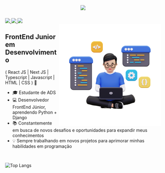 <h1 align=center>
    <img src="https://readme-typing-svg.herokuapp.com/?font=Righteous&size=35&center=true&vCenter=true&width=500&height=70&duration=2500&lines=Hi+There!+%F0%9F%91%8B;+I%27m+Gustavo!" />
</h1>

<div> 
  <a href="mailto:gustavoe.dev@gmail.com">
    <img src="https://img.shields.io/badge/Gmail-333333?style=for-the-badge&logo=gmail&logoColor=red" />
  </a>
  <a href="" target="_blank">
    <img src="https://img.shields.io/badge/LinkedIn-0077B5?style=for-the-badge&logo=linkedin&logoColor=white" target="_blank" />
  </a>
  <a href="" target="_blank">
     <img src="https://img.shields.io/badge/Portfolio-FF5722?style=for-the-badge&logo=todoist&logoColor=white" target="_blank" />
  </a>
</div>

<img align="right" alt="Code Image" src="./code.png"  width="330px" />

## FrontEnd Junior em Desenvolvimento
( React JS | Next JS | Typescript | Javascript | HTML | CSS ) 🚀
- 🎓 Estudante de ADS
- 💻 Desenvolvedor FrontEnd Júnior, aprendendo Python + Django
- 📚 Constantemente em busca de novos desafios e oportunidades para expandir meus conhecimentos
- 💡 Sempre trabalhando em novos projetos para aprimorar minhas habilidades em programação

<br>

![Top Langs](https://github-readme-stats.vercel.app/api/top-langs/?username=GustavoeDev&theme=tokyonight)

